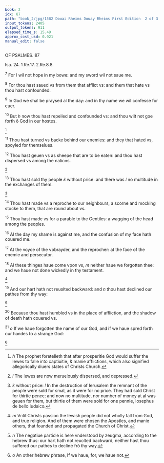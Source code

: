 ```yaml
---
book: 2
idx: 87
path: "book_2/jpg/1582 Douai Rheims Douay Rheims First Edition  2 of 3 1610 Old Testament.pdf-87.jpg"
input_tokens: 2405
output_tokens: 911
elapsed_time_s: 15.49
approx_cost_usd: 0.021
manual_edit: false
---
```

OF PSALMES. 87

<aside>Isa. 24.
1.Re.17.
2.Re.8.8.</aside>

<sup>7</sup> For I wil not hope in my bowe: and my sword wil not saue me.

<sup>8</sup> For thou hast saued vs from them that afflict vs: and them that hate vs thou hast confounded.

<sup>9</sup> In God we shal be praysed al the day: and in thy name we wil confesse for euer.

<sup>10</sup> But *h* now thou hast repelled and confounded vs: and thou wilt not goe forth ô God in our hostes.

[^1]

<sup>11</sup> Thou hast turned vs backe behind our enemies: and they that hated vs, spoyled for themselues.

<sup>12</sup> Thou hast geuen vs as sheepe that are to be eaten: and thou hast dispersed vs among the nations.

[^2]

<sup>13</sup> Thou hast sold thy people *k* without price: and there was *l* no multitude in the exchanges of them.

[^3]

<sup>14</sup> Thou hast made vs a reproche to our neighbours, a scorne and mocking stocke to them, that are round about vs.

<sup>15</sup> Thou hast made vs for a parable to the Gentiles: a wagging of the head among the peoples.

<sup>16</sup> Al the day my shame is against me, and the confusion of my face hath couered me.

<sup>17</sup> At the voyce of the vpbrayder, and the reprocher: at the face of the enemie and persecutor.

<sup>18</sup> Al these thinges haue come vpon vs, *m* neither haue we forgotten thee: and we haue not done wickedly in thy testament.

[^4]

<sup>19</sup> And our hart hath not reuolted backward: and *n* thou hast declined our pathes from thy way:

[^5]

<sup>20</sup> Because thou hast humbled vs in the place of affliction, and the shadow of death hath couered vs.

<sup>21</sup> *o* If we haue forgotten the name of our God, and if we haue spred forth our handes to a strange God:

[^6]

[^1]: *h* The prophet foretelleth that after prosperitie God would suffer the Iewes to falle into captiuitie, & manie afflictions, which also signified allegorically diuers states of Christs Church.

[^2]: *i* The Iewes are now meruelously dispersed, and depressed.

[^3]: *k* without price: *l* In the destruction of Ierusalem the remnant of the people were sold for smal, as it were for no price. They had sold Christ for thirtie pence; and now no multitude, nor number of money at al was geuen for them, but thirtie of them were sold for one pennie, Iosephus de bello Iudaico.

[^4]: *m* Vntil Christs passion the Iewish people did not wholly fall from God, and true religion. And of them were chosen the Apostles, and manie others, that founded and propagated the Church of Christ.

[^5]: *n* The negatiue particle is here vnderstood by zeugma, according to the hebrew thus: our hart hath not reuolted backward, neither hast thou suffered our pathes to decline frõ thy way.

[^6]: *o* An other hebrew phrase, If we haue, for, we haue not.